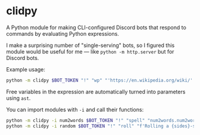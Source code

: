 # clidpy

A Python module for making CLI-configured Discord bots that respond to commands by evaluating Python expressions.

I make a surprising number of "single-serving" bots, so I figured this module would be useful for me — like `python -m http.server` but for Discord bots.

Example usage:

```sh
python -m clidpy $BOT_TOKEN "!" "wp" "'https://en.wikipedia.org/wiki/' + title.replace(' ', '_')"
```

Free variables in the expression are automatically turned into parameters using `ast`.

You can import modules with `-i` and call their functions:

```sh
python -m clidpy -i num2words $BOT_TOKEN "!" "spell" "num2words.num2words(number)"
python -m clidpy -i random $BOT_TOKEN "!" "roll" "f'Rolling a {sides}-sided die: **{random.randint(1, int(sides))}**'"
```
